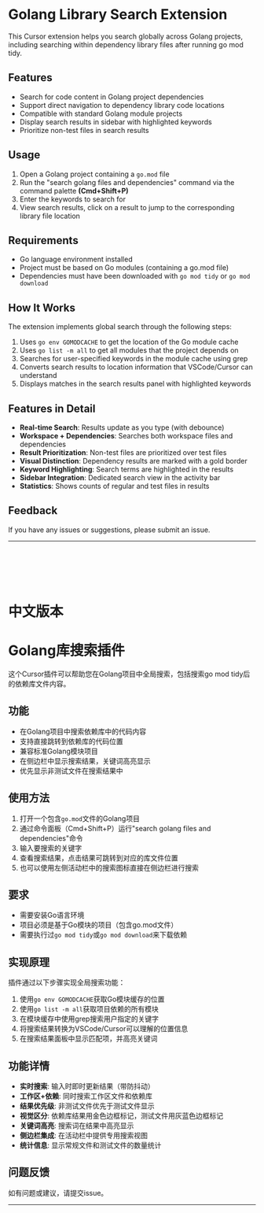 # Golang Library Search Extension

This Cursor extension helps you search globally across Golang projects, including searching within dependency library files after running go mod tidy.

## Features

- Search for code content in Golang project dependencies
- Support direct navigation to dependency library code locations
- Compatible with standard Golang module projects
- Display search results in sidebar with highlighted keywords
- Prioritize non-test files in search results

## Usage

1. Open a Golang project containing a `go.mod` file
2. Run the "search golang files and dependencies" command via the command palette **(Cmd+Shift+P)**
3. Enter the keywords to search for
4. View search results, click on a result to jump to the corresponding library file location

## Requirements

- Go language environment installed
- Project must be based on Go modules (containing a go.mod file)
- Dependencies must have been downloaded with `go mod tidy` or `go mod download`

## How It Works

The extension implements global search through the following steps:

1. Uses `go env GOMODCACHE` to get the location of the Go module cache
2. Uses `go list -m all` to get all modules that the project depends on
3. Searches for user-specified keywords in the module cache using grep
4. Converts search results to location information that VSCode/Cursor can understand
5. Displays matches in the search results panel with highlighted keywords

## Features in Detail

- **Real-time Search**: Results update as you type (with debounce)
- **Workspace + Dependencies**: Searches both workspace files and dependencies
- **Result Prioritization**: Non-test files are prioritized over test files
- **Visual Distinction**: Dependency results are marked with a gold border
- **Keyword Highlighting**: Search terms are highlighted in the results
- **Sidebar Integration**: Dedicated search view in the activity bar
- **Statistics**: Shows counts of regular and test files in results

## Feedback

If you have any issues or suggestions, please submit an issue. 

---
<br><br><br><br>

# 中文版本
# Golang库搜索插件

这个Cursor插件可以帮助您在Golang项目中全局搜索，包括搜索go mod tidy后的依赖库文件内容。

## 功能

- 在Golang项目中搜索依赖库中的代码内容
- 支持直接跳转到依赖库的代码位置
- 兼容标准Golang模块项目
- 在侧边栏中显示搜索结果，关键词高亮显示
- 优先显示非测试文件在搜索结果中

## 使用方法

1. 打开一个包含`go.mod`文件的Golang项目
2. 通过命令面板（Cmd+Shift+P）运行"search golang files and dependencies"命令
3. 输入要搜索的关键字
4. 查看搜索结果，点击结果可跳转到对应的库文件位置
5. 也可以使用左侧活动栏中的搜索图标直接在侧边栏进行搜索

## 要求

- 需要安装Go语言环境
- 项目必须是基于Go模块的项目（包含go.mod文件）
- 需要执行过`go mod tidy`或`go mod download`来下载依赖

## 实现原理

插件通过以下步骤实现全局搜索功能：

1. 使用`go env GOMODCACHE`获取Go模块缓存的位置
2. 使用`go list -m all`获取项目依赖的所有模块
3. 在模块缓存中使用grep搜索用户指定的关键字
4. 将搜索结果转换为VSCode/Cursor可以理解的位置信息
5. 在搜索结果面板中显示匹配项，并高亮关键词

## 功能详情

- **实时搜索**: 输入时即时更新结果（带防抖动）
- **工作区+依赖**: 同时搜索工作区文件和依赖库
- **结果优先级**: 非测试文件优先于测试文件显示
- **视觉区分**: 依赖库结果用金色边框标记，测试文件用灰蓝色边框标记
- **关键词高亮**: 搜索词在结果中高亮显示
- **侧边栏集成**: 在活动栏中提供专用搜索视图
- **统计信息**: 显示常规文件和测试文件的数量统计

## 问题反馈

如有问题或建议，请提交issue。

---